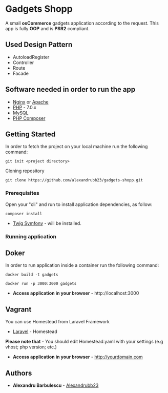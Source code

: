 
# Gadgets Shopp

A small **osCommerce** gadgets application according to the request. This app is fully **OOP** and is **PSR2** compliant.

## Used Design Pattern

* AutoloadRegister
* Controller
* Route
* Facade

## Software needed in order to run the app

* [Nginx](https://www.nginx.com/) or [Apache](https://httpd.apache.org/)
* [PHP](http://php.net/docs.php) - 7.0.x
* [MySQL](https://www.mysql.com/)
* [PHP Composer](https://getcomposer.org/)

## Getting Started

In order to fetch the project on your local machine run the following command:

```
git init <project directory>
```

Cloning repository

```
git clone https://github.com/alexandrubb23/gadgets-shopp.git
```

### Prerequisites

Open your "cli" and run to install application dependencies, as follow:

```
composer install
```

* [Twig Symfony](https://twig.symfony.com/) - will be installed.

### Running application

## Doker

In order to run application inside a container run the following command:

```
docker build -t gadgets
```

```
docker run -p 3000:3000 gadgets
```

* **Access application in your browser** - http://localhost:3000


## Vagrant

You can use Homestead from Laravel Framework

* [Laravel](https://laravel.com/docs/5.6/homestead) - Homestead

**Please note that** - You should edit Homestead.yaml with your settings (e.g vhost; php version; etc.)

* **Access application in your browser** - http://yourdomain.com

## Authors

* **Alexandru Barbulescu** - [Alexandrubb23](https://github.com/alexandrubb23)



